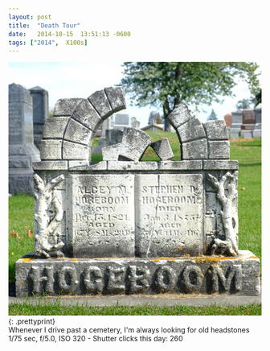 ```yaml
---
layout: post
title:  "Death Tour"
date:   2014-10-15  13:51:13 -0600
tags: ["2014",  X100s]
---
```

![:title](/images/2014/2014_1015_DSCF4726.jpg)
{: .prettyprint}  
Whenever I drive past a cemetery, I'm always looking for old headstones  
1/75 sec, f/5.0, ISO 320 - Shutter clicks this day: 260